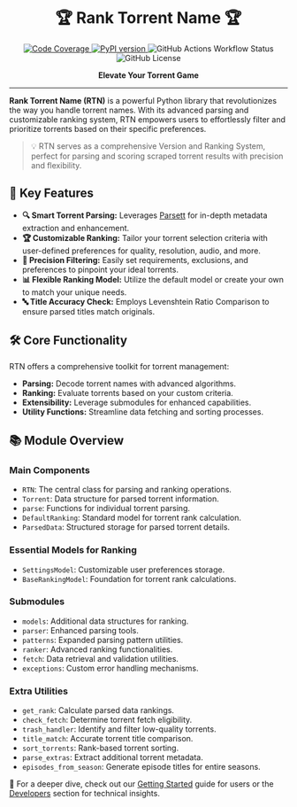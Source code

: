 <div align="center">

<h1>🏆 Rank Torrent Name 🏆</h1>

<p align="center">
  <a href="https://codecov.io/gh/dreulavelle/rank-torrent-name">
    <img src="https://codecov.io/gh/dreulavelle/rank-torrent-name/graph/badge.svg" alt="Code Coverage"/>
  </a>
  <a href="https://badge.fury.io/py/rank-torrent-name">
    <img src="https://badge.fury.io/py/rank-torrent-name.svg" alt="PyPI version"/>
  </a>
  <img src="https://img.shields.io/github/actions/workflow/status/dreulavelle/rank-torrent-name/battery.yml" alt="GitHub Actions Workflow Status"/>
  <img src="https://img.shields.io/github/license/dreulavelle/rank-torrent-name" alt="GitHub License"/>
</p>

<p align="center">
  <strong>Elevate Your Torrent Game</strong>
</p>

</div>

<hr>

**Rank Torrent Name (RTN)** is a powerful Python library that revolutionizes the way you handle torrent names. With its advanced parsing and customizable ranking system, RTN empowers users to effortlessly filter and prioritize torrents based on their specific preferences.

> 💡 RTN serves as a comprehensive Version and Ranking System, perfect for parsing and scoring scraped torrent results with precision and flexibility.

## 🌟 Key Features

- **🔍 Smart Torrent Parsing:** Leverages [Parsett](https://github.com/dreulavelle/ptt) for in-depth metadata extraction and enhancement.
- **🏆 Customizable Ranking:** Tailor your torrent selection criteria with user-defined preferences for quality, resolution, audio, and more.
- **🎯 Precision Filtering:** Easily set requirements, exclusions, and preferences to pinpoint your ideal torrents.
- **📊 Flexible Ranking Model:** Utilize the default model or create your own to match your unique needs.
- **🔤 Title Accuracy Check:** Employs Levenshtein Ratio Comparison to ensure parsed titles match originals.

## 🛠️ Core Functionality

RTN offers a comprehensive toolkit for torrent management:

- **Parsing:** Decode torrent names with advanced algorithms.
- **Ranking:** Evaluate torrents based on your custom criteria.
- **Extensibility:** Leverage submodules for enhanced capabilities.
- **Utility Functions:** Streamline data fetching and sorting processes.

## 📚 Module Overview

### Main Components
- `RTN`: The central class for parsing and ranking operations.
- `Torrent`: Data structure for parsed torrent information.
- `parse`: Functions for individual torrent parsing.
- `DefaultRanking`: Standard model for torrent rank calculation.
- `ParsedData`: Structured storage for parsed torrent details.

### Essential Models for Ranking
- `SettingsModel`: Customizable user preferences storage.
- `BaseRankingModel`: Foundation for torrent rank calculations.

### Submodules
- `models`: Additional data structures for ranking.
- `parser`: Enhanced parsing tools.
- `patterns`: Expanded parsing pattern utilities.
- `ranker`: Advanced ranking functionalities.
- `fetch`: Data retrieval and validation utilities.
- `exceptions`: Custom error handling mechanisms.

### Extra Utilities
- `get_rank`: Calculate parsed data rankings.
- `check_fetch`: Determine torrent fetch eligibility.
- `trash_handler`: Identify and filter low-quality torrents.
- `title_match`: Accurate torrent title comparison.
- `sort_torrents`: Rank-based torrent sorting.
- `parse_extras`: Extract additional torrent metadata.
- `episodes_from_season`: Generate episode titles for entire seasons.

📘 For a deeper dive, check out our [Getting Started](./Users/FAQ.md) guide for users or the [Developers](./Developers/Introduction.md) section for technical insights.